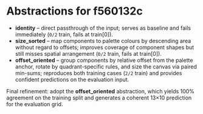 # Abstractions for f560132c

- **identity** – direct passthrough of the input; serves as baseline and fails immediately (`0/2` train, fails at train[0]).
- **size_sorted** – map components to palette colours by descending area without regard to offsets; improves coverage of component shapes but still misses spatial arrangement (`0/2` train, fails at train[0]).
- **offset_oriented** – group components by relative offset from the palette anchor, rotate by quadrant-specific rules, and size the canvas via paired min-sums; reproduces both training cases (`2/2` train) and provides confident predictions on the evaluation input.

Final refinement: adopt the **offset_oriented** abstraction, which yields 100% agreement on the training split and generates a coherent 13×10 prediction for the evaluation grid.

